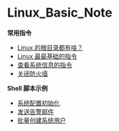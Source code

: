 # Linux_Basic_Note

__常用指令__
* [Linux 的根目录都有啥？](https://github.com/lcePolarBear/Linux_Basic_Note/blob/master/Linux%20系统和常用指令/Linux%20的根目录都有啥.md)
* [Linux 最最基础的指令](https://github.com/lcePolarBear/Linux_Basic_Note/blob/master/Linux%20系统和常用指令/Linux%20的基础指令.md)
* [查看系统信息的指令](https://github.com/lcePolarBear/Linux_Basic_Note/blob/master/Linux%20系统和常用指令/对系统进行的操作的指令.md)
* [关闭防火墙](https://github.com/lcePolarBear/Linux_Basic_Note/blob/master/Linux%20系统和常用指令/禁用防火墙和%20selinux.md)

__Shell 脚本示例__
- [系统配置初始化](https://github.com/lcePolarBear/Linux_Basic_Note/blob/master/Shell%20%E8%84%9A%E6%9C%AC%E7%A4%BA%E4%BE%8B/Linux%20%E7%B3%BB%E7%BB%9F%E9%85%8D%E7%BD%AE%E5%88%9D%E5%A7%8B%E5%8C%96.md)
- [发送告警邮件](https://github.com/lcePolarBear/Linux_Basic_Note/blob/master/Shell%20%E8%84%9A%E6%9C%AC%E7%A4%BA%E4%BE%8B/Linux%20%E7%B3%BB%E7%BB%9F%E5%8F%91%E9%80%81%E5%91%8A%E8%AD%A6%E9%82%AE%E4%BB%B6.md)
- [批量创建系统用户](https://github.com/lcePolarBear/Linux_Basic_Note/blob/master/Shell%20%E8%84%9A%E6%9C%AC%E7%A4%BA%E4%BE%8B/%E6%89%B9%E9%87%8F%E5%88%9B%E5%BB%BA%E7%B3%BB%E7%BB%9F%E7%94%A8%E6%88%B7.md)